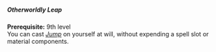 ##### Otherworldly Leap

**Prerequisite:**
9th level
\
You can cast _[<span class="spell">Jump</span>](#Jump_jump)_ on yourself at will, without expending a spell slot or material components.
